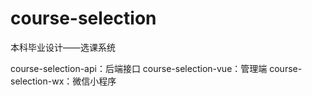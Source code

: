 # course-selection
本科毕业设计——选课系统

course-selection-api：后端接口
course-selection-vue：管理端
course-selection-wx：微信小程序
